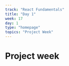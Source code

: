 ```yaml
---
track: "React Fundamentals"
title: "Day 1"
week: 17
day: 1
type: "homepage"
topics: "Project Week"
---
```


# Project week
